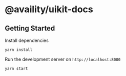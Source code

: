 # @availity/uikit-docs

## Getting Started

Install dependencies

```
yarn install
```

Run the development server on `http://localhost:8000`

```
yarn start
```
